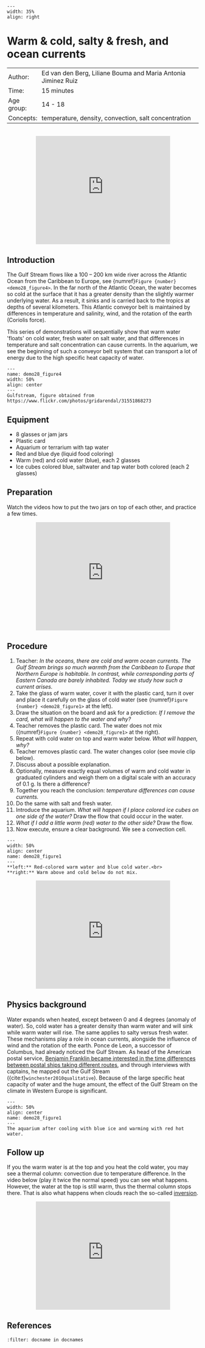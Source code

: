 ```{figure} ../../figures/ready.png
---
width: 35%
align: right
```

# Warm & cold, salty & fresh, and ocean currents

<table style="width: 100%; border-collapse: collapse; border: none;">
    <tr style="background-color: var(--background-color);">  
        <td style="text-align: left; padding: 3px; border: none; color: var(--text-color)">Author:</td>
        <td style="text-align: left; padding: 3px; border: none; color: var(--text-color)">Ed van den Berg, Liliane Bouma and Maria
Antonia Jiminez Ruiz</td>
    </tr>
    <tr style="background-color: var(--background-color);"> 
        <td style="text-align: left; padding: 3px; border: none; color: var(--text-color)">Time:</td>
        <td style="text-align: left; padding: 3px; border: none; color: var(--text-color)">15 minutes</td>
    </tr>
    <tr style="background-color: var(--background-color);"> 
        <td style="text-align: left; padding: 3px; border: none; color: var(--text-color)">Age group:</td>
        <td style="text-align: left; padding: 3px; border: none; color: var(--text-color)">14 - 18</td>
    </tr>
    <tr style="background-color: var(--background-color);"> 
        <td style="text-align: left; padding: 3px; border: none; color: var(--text-color)">Concepts:</td>
        <td style="text-align: left; padding: 3px; border: none; color: var(--text-color)">temperature, density, convection, salt concentration</td>
    </tr>
</table><br>

<div style="display: flex; justify-content: center;">
    <div style="position: relative; width: 70%; height: 0; padding-bottom: 56.25%;">
        <iframe
            src="https://www.youtube.com/embed/k7ladspvMBc?si=cef2XD3-7jDIwIJT"
            style="position: absolute; top: 0; left: 0; width: 100%; height: 100%;"
            frameborder="0"
            allow="accelerometer; autoplay; clipboard-write; encrypted-media; gyroscope; picture-in-picture"
            allowfullscreen
        ></iframe>
    </div>
</div>

## Introduction
The Gulf Stream flows like a 100 – 200 km wide river across the Atlantic Ocean from the Caribbean to Europe, see 
{numref}`Figure {number} <demo28_figure4>`. In the far north of the Atlantic Ocean, the water becomes so cold at the surface that it has a greater density than the slightly warmer underlying water. As a result, it sinks and is carried back to the tropics at depths of several kilometers. This Atlantic conveyor belt is maintained by differences in temperature and salinity, wind, and the rotation of the earth (Coriolis force). 

This series of demonstrations will sequentially show that warm water 'floats' on cold water, fresh water on salt water, and that differences in temperature and salt concentration can cause currents. In the aquarium, we see the beginning of such a conveyor belt system that can transport a lot of energy due to the high specific heat capacity of water.

```{figure} demo28_figure4.jpg
---
name: demo28_figure4
width: 50%
align: center
---
Gulfstream, figure obtained from https://www.flickr.com/photos/gridarendal/31551868273
```

## Equipment
* 8 glasses or jam jars 
* Plastic card
* Aquarium or terrarium with tap water
* Red and blue dye (liquid food coloring)
* Warm (red) and cold water (blue), each 2 glasses
* Ice cubes colored blue, saltwater and tap water both colored (each 2 glasses)

## Preparation
Watch the videos how to put the two jars on top of each other, and practice a few times.

<div style="display: flex; justify-content: center;">
    <div style="position: relative; width: 70%; height: 0; padding-bottom: 56.25%;">
        <iframe
            src="https://www.youtube.com/embed/dSOxXviVAdc?si=Bu1dMkUsVuYNYAfW"
            style="position: absolute; top: 0; left: 0; width: 100%; height: 100%;"
            frameborder="0"
            allow="accelerometer; autoplay; clipboard-write; encrypted-media; gyroscope; picture-in-picture"
            allowfullscreen
        ></iframe>
    </div>
</div>

## Procedure
1. Teacher: *In the oceans, there are cold and warm ocean currents. The Gulf Stream brings so much warmth from the Caribbean to Europe that Northern Europe is habitable. In contrast, while corresponding parts of Eastern Canada are barely inhabited. Today we study how such a current arises.*
2. Take the glass of warm water, cover it with the plastic card, turn it over and place it carefully on the glass of cold water (see {numref}`Figure {number} <demo28_figure1>` at the left).
3. Draw the situation on the board and ask for a prediction: *If I remove the card, what will happen to the water and why?*
4. Teacher removes the plastic card. The water does not mix ({numref}`Figure {number} <demo28_figure1>` at the right).
5. Repeat with cold water on top and warm water below. *What will happen, why?*
6. Teacher removes plastic card. The water changes color (see movie clip below).
7. Discuss about a possible explanation.
8. Optionally, measure exactly equal volumes of warm and cold water in graduated cylinders and weigh them on a digital scale with an accuracy of 0.1 g. Is there a difference?
9. Together you reach the conclusion: *temperature differences can cause currents.*
10. Do the same with salt and fresh water.
11. Introduce the aquarium. *What will happen if I place colored ice cubes on one side of the water?* Draw the flow that could occur in the water.
12. *What if I add a little warm (red) water to the other side?* Draw the flow.
13. Now execute, ensure a clear background. We see a convection cell.


```{figure} demo28_figure1.png
---
width: 50%
align: center
name: demo28_figure1
---
**left:** Red-colored warm water and blue cold water.<br>
**right:** Warm above and cold below do not mix.
```

<div style="display: flex; justify-content: center;">
    <div style="position: relative; width: 70%; height: 0; padding-bottom: 56.25%;">
        <iframe
            src="https://www.youtube.com/embed/tyTaVhSfJmU?si=Y-vRbuGPwtVRGO8h"
            style="position: absolute; top: 0; left: 0; width: 100%; height: 100%;"
            frameborder="0"
            allow="accelerometer; autoplay; clipboard-write; encrypted-media; gyroscope; picture-in-picture"
            allowfullscreen
        ></iframe>
    </div>
</div>



## Physics background
Water expands when heated, except between 0 and 4 degrees (anomaly of water). So, cold water has a greater density than warm water and will sink while warm water will rise. The same applies to salty versus fresh water. These mechanisms play a role in ocean currents, alongside the influence of wind and the rotation of the earth. Ponce de Leon, a successor of Columbus, had already noticed the Gulf Stream. As head of the American postal service, [Benjamin Franklin became interested in the time differences between postal ships taking different routes](https://blog.scistarter.org/2022/04/ben-franklin-founding-father-citizen-scientist/), and through interviews with captains, he mapped out the Gulf Stream ({cite:t}`winchester2010qualitative`). Because of the large specific heat capacity of water and the huge amount, the effect of the Gulf Stream on the climate in Western Europe is significant.

```{figure} demo28_figure5.jpg
---
width: 50%
align: center
name: demo28_figure1
---
The aquarium after cooling with blue ice and warming with red hot water.
```

## Follow up
If you the warm water is at the top and you heat the cold water, you may see a thermal column: convection due to temperature difference. In the video below (play it twice the normal speed) you can see what happens. However, the water at the top is still warm, thus the thermal column stops there. That is also what happens when clouds reach the so-called [inversion](https://en.wikipedia.org/wiki/Inversion_(meteorology)).

<div style="display: flex; justify-content: center;">
    <div style="position: relative; width: 70%; height: 0; padding-bottom: 56.25%;">
        <iframe
            src="https://www.youtube.com/embed/byGobp4RHO8?si=kh98ieC1JMI7ylyK"
            style="position: absolute; top: 0; left: 0; width: 100%; height: 100%;"
            frameborder="0"
            allow="accelerometer; autoplay; clipboard-write; encrypted-media; gyroscope; picture-in-picture"
            allowfullscreen
        ></iframe>
    </div>
</div>

## References
```{bibliography}
:filter: docname in docnames
```